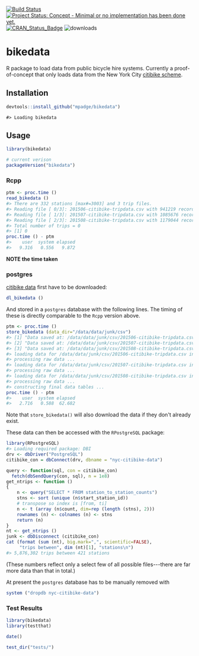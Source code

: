 <!-- README.md is generated from README.Rmd. Please edit that file -->
[![Build Status](https://travis-ci.org/mpadge/bikedata.svg)](https://travis-ci.org/mpadge/bikedata) [![Project Status: Concept - Minimal or no implementation has been done yet.](http://www.repostatus.org/badges/0.1.0/concept.svg)](http://www.repostatus.org/#concept) [![CRAN\_Status\_Badge](http://www.r-pkg.org/badges/version/bikedata)](http://cran.r-project.org/web/packages/bikedata) ![downloads](http://cranlogs.r-pkg.org/badges/grand-total/bikedata)

bikedata
========

R package to load data from public bicycle hire systems. Currently a proof-of-concept that only loads data from the New York City [citibike scheme](https://www.citibikenyc.com/).

Installation
------------

``` r
devtools::install_github("mpadge/bikedata")
```

    #> Loading bikedata

Usage
-----

``` r
library(bikedata)

# current verison
packageVersion("bikedata")
```

### Rcpp

``` r
ptm <- proc.time ()
read_bikedata ()
#> There are 332 stations [max#=3003] and 3 trip files.
#> Reading file [ 0/3]: 201506-citibike-tripdata.csv with 941219 records
#> Reading file [ 1/3]: 201507-citibike-tripdata.csv with 1085676 records
#> Reading file [ 2/3]: 201508-citibike-tripdata.csv with 1179044 records
#> Total number of trips = 0
#> [1] 0
proc.time () - ptm
#>    user  system elapsed 
#>   9.316   0.556   9.872
```

**NOTE the time taken**

### postgres

[citibike data](https://www.citibikenyc.com/system-data) first have to be downloaded:

``` r
dl_bikedata ()
```

And stored in a `postgres` database with the following lines. The timing of these is directly comparable to the `Rcpp` version above.

``` r
ptm <- proc.time ()
store_bikedata (data_dir="/data/data/junk/csv")
#> [1] "Data saved at: /data/data/junk/csv/201506-citibike-tripdata.csv"
#> [2] "Data saved at: /data/data/junk/csv/201507-citibike-tripdata.csv"
#> [3] "Data saved at: /data/data/junk/csv/201508-citibike-tripdata.csv"
#> loading data for /data/data/junk/csv/201506-citibike-tripdata.csv into postgres database ...
#> processing raw data ...
#> loading data for /data/data/junk/csv/201507-citibike-tripdata.csv into postgres database ...
#> processing raw data ...
#> loading data for /data/data/junk/csv/201508-citibike-tripdata.csv into postgres database ...
#> processing raw data ...
#> constructing final data tables ...
proc.time () - ptm
#>    user  system elapsed 
#>   2.716   0.588  62.682
```

Note that `store_bikedata()` will also download the data if they don't already exist.

These data can then be accessed with the `RPostgreSQL` package:

``` r
library(RPostgreSQL)
#> Loading required package: DBI
drv <- dbDriver("PostgreSQL")
citibike_con = dbConnect(drv, dbname = "nyc-citibike-data")

query <- function(sql, con = citibike_con) 
  fetch(dbSendQuery(con, sql), n = 1e8)
get_ntrips <- function ()
{
    n <- query("SELECT * FROM station_to_station_counts")
    stns <- sort (unique (n$start_station_id))
    # transpose so index is [from, ti]
    n <- t (array (n$count, dim=rep (length (stns), 2)))
    rownames (n) <- colnames (n) <- stns
    return (n)
}
nt <- get_ntrips ()
junk <- dbDisconnect (citibike_con)
cat (format (sum (nt), big.mark=",", scientific=FALSE), 
     "trips between", dim (nt)[1], "stations\n")
#> 5,876,302 trips between 421 stations
```

(These numbers reflect only a select few of all possible files---there are far more data than that in total.)

At present the `postgres` database has to be manually removed with

``` r
system ("dropdb nyc-citibike-data")
```

### Test Results

``` r
library(bikedata)
library(testthat)

date()

test_dir("tests/")
```
